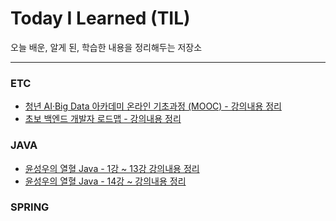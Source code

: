 # Today I Learned (TIL)

오늘 배운, 알게 된, 학습한 내용을 정리해두는 저장소

----------------------------------------------------------------------------------------------------------------------
### ETC
* [청년 AI·Big Data 아카데미 온라인 기초과정 (MOOC) - 강의내용 정리](https://github.com/izzy1202/TIL/blob/main/ETC/ComputationalThinking.md)
* [초보 백엔드 개발자 로드맵 - 강의내용 정리](https://github.com/izzy1202/TIL/blob/main/ETC/RoadMap.md)

### JAVA
* [윤성우의 열혈 Java - 1강 ~ 13강 강의내용 정리](https://github.com/izzy1202/TIL/blob/main/Java/JavaYoon.md)
* [윤성우의 열혈 Java - 14강 ~ 강의내용 정리](https://github.com/izzy1202/TIL/blob/main/Java/JavaYoon2.md)

### SPRING

